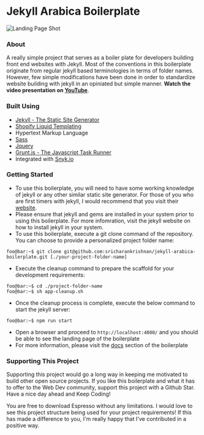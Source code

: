 # Jekyll Arabica Boilerplate
![Landing Page Shot](https://github.com/sricharankrishnan/jekyll-arabica-boilerplate/blob/master/assets/images/landing-page-shot.gif?raw=true)

### About
A really simple project that serves as a boiler plate for developers building front end websites with Jekyll. Most of the conventions in this boilerplate originate from regular jekyll based terminologies in terms of folder names. However, few simple modifications have been done in order to standardize website building with jekyll in an opiniated but simple manner. <b>Watch the video presentation on [YouTube](https://www.youtube.com/watch?v=TLJuhdXiMXg)</b>.

### Built Using
+ [Jekyll - The Static Site Generator](https://jekyllrb.com/)
+ [Shopify Liquid Templating](https://shopify.github.io/liquid/basics/introduction/)
+ Hypertext Markup Language
+ [Sass](https://sass-lang.com/)
+ [Jquery](https://jquery.com/)
+ [Grunt.js - The Javascript Task Runner](https://gruntjs.com/)
+ Integrated with [Snyk.io](https://snyk.io/)

### Getting Started
+ To use this boilerplate, you will need to have some working knowledge of jekyll or any other similar static site generator. For those of you who are first timers with jekyll, I would recommend that you visit their [website](https://jekyllrb.com/). 
+ Please ensure that jekyll and gems are installed in your system prior to using this boilerplate. For more infomration, visit the jekyll website on how to install jekyll in your system.
+ To use this boilerplate, execute a git clone command of the repository. You can choose to provide a personalized project folder name:
```console
foo@bar:~$ git clone git@github.com:sricharankrishnan/jekyll-arabica-boilerplate.git [./your-project-folder-name]
```
+ Execute the cleanup command to prepare the scaffold for your development requirements:
```console
foo@bar:~$ cd ./project-folder-name
foo@bar:~$ sh app-cleanup.sh
```
+ Once the cleanup process is complete, execute the below command to start the jekyll server:
```console
foo@bar:~$ npm run start
```
+ Open a browser and proceed to ```http://localhost:4000/``` and you should be able to see the landing page of the boilerplate
+ For more information, please visit the [docs](https://github.com/sricharankrishnan/jekyll-arabica-boilerplate/tree/master/docs) section of the boilerplate

### Supporting This Project
Supporting this project would go a long way in keeping me motivated to build other open source projects. If you like this boilerplate and what it has to offer to the Web Dev community, support this project with a Github Star. Have a nice day ahead and Keep Coding!

You are free to download Espresso without any limitations. I would love to see this project structure being used for your project requirements! If this has made a difference to you, I'm really happy that I've contributed in a positive way.
